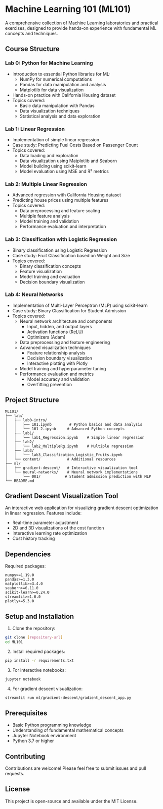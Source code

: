 # Machine Learning 101 (ML101)

A comprehensive collection of Machine Learning laboratories and practical exercises, designed to provide hands-on experience with fundamental ML concepts and techniques.

## Course Structure

### Lab 0: Python for Machine Learning
- Introduction to essential Python libraries for ML:
  - NumPy for numerical computations
  - Pandas for data manipulation and analysis
  - Matplotlib for data visualization
- Hands-on practice with California Housing dataset
- Topics covered:
  - Basic data manipulation with Pandas
  - Data visualization techniques
  - Statistical analysis and data exploration

### Lab 1: Linear Regression
- Implementation of simple linear regression
- Case study: Predicting Fuel Costs Based on Passenger Count
- Topics covered:
  - Data loading and exploration
  - Data visualization using Matplotlib and Seaborn
  - Model building using scikit-learn
  - Model evaluation using MSE and R² metrics

### Lab 2: Multiple Linear Regression
- Advanced regression with California Housing dataset
- Predicting house prices using multiple features
- Topics covered:
  - Data preprocessing and feature scaling
  - Multiple feature analysis
  - Model training and validation
  - Performance evaluation and interpretation

### Lab 3: Classification with Logistic Regression
- Binary classification using Logistic Regression
- Case study: Fruit Classification based on Weight and Size
- Topics covered:
  - Binary classification concepts
  - Feature visualization
  - Model training and evaluation
  - Decision boundary visualization

### Lab 4: Neural Networks
- Implementation of Multi-Layer Perceptron (MLP) using scikit-learn
- Case study: Binary Classification for Student Admission
- Topics covered:
  - Neural network architecture and components
    * Input, hidden, and output layers
    * Activation functions (ReLU)
    * Optimizers (Adam)
  - Data preprocessing and feature engineering
  - Advanced visualization techniques
    * Feature relationship analysis
    * Decision boundary visualization
    * Interactive plotting with Plotly
  - Model training and hyperparameter tuning
  - Performance evaluation and metrics
    * Model accuracy and validation
    * Overfitting prevention

## Project Structure
```
ML101/
├── lab/
│   ├── lab0-intro/
│   │   ├── 101.ipynb        # Python basics and data analysis
│   │   └── 101-2.ipynb     # Advanced Python concepts
│   ├── lab1/
│   │   └── lab1_Regression.ipynb    # Simple linear regression
│   ├── lab2/
│   │   └── lab2_MultipleRg.ipynb    # Multiple regression
│   ├── lab3/
│   │   └── lab3_Classification_Logistic_Fruits.ipynb
│   └── content/            # Additional resources
├── ml/
│   ├── gradient-descent/   # Interactive visualization tool
│   └── neural-networks/    # Neural network implementations
│       └── 001/           # Student admission prediction with MLP
└── README.md
```

## Gradient Descent Visualization Tool
An interactive web application for visualizing gradient descent optimization in linear regression. Features include:
- Real-time parameter adjustment
- 2D and 3D visualizations of the cost function
- Interactive learning rate optimization
- Cost history tracking

## Dependencies
Required packages:
```
numpy>=1.19.0
pandas>=1.3.0
matplotlib>=3.4.0
seaborn>=0.11.0
scikit-learn>=0.24.0
streamlit>=1.0.0
plotly>=5.3.0
```

## Setup and Installation

1. Clone the repository:
```bash
git clone [repository-url]
cd ML101
```

2. Install required packages:
```bash
pip install -r requirements.txt
```

3. For interactive notebooks:
```bash
jupyter notebook
```

4. For gradient descent visualization:
```bash
streamlit run ml/gradient-descent/gradient_descent_app.py
```

## Prerequisites
- Basic Python programming knowledge
- Understanding of fundamental mathematical concepts
- Jupyter Notebook environment
- Python 3.7 or higher

## Contributing
Contributions are welcome! Please feel free to submit issues and pull requests.

## License
This project is open-source and available under the MIT License.
